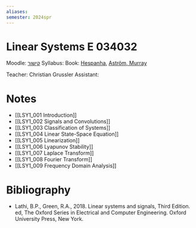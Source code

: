 ```yaml
---
aliases: 
semester: 2024spr
---
```

# Linear Systems E 034032

Moodle: [קישור](https://moodle2324.technion.ac.il/course/view.php?id=2561)
Syllabus:
Book: [Hespanha](https://annas-archive.org/md5/f7037d2144916d28f40c1be4394f25c3), [Aström, Murray](https://www.cds.caltech.edu/%7Emurray/books/AM08/pdf/am08-complete_22Feb09.pdf)

Teacher: Christian Grussler
Assistant:

# Notes
- [[LSY1_001 Introduction]]
- [[LSY1_002 Signals and Convolutions]]
- [[LSY1_003 Classification of Systems]]
- [[LSY1_004 Linear State-Space Equation]]
- [[LSY1_005 Linearization]]
- [[LSY1_006 Lyapunov Stability]]
- [[LSY1_007 Laplace Transform]]
- [[LSY1_008 Fourier Transform]]
- [[LSY1_009 Frequency Domain Analysis]]

# Bibliography
- Lathi, B.P., Green, R.A., 2018. Linear systems and signals, Third Edition. ed, The Oxford Series in Electrical and Computer Engineering. Oxford University Press, New York.